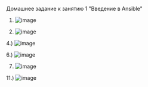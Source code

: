 Домашнее задание к занятию 1 "Введение в Ansible"

1) ![image](https://github.com/cotangence/ansible1/assets/160312212/c09b718c-a33d-47b4-900d-c744e66c4a66)

2) ![image](https://github.com/cotangence/ansible1/assets/160312212/5470896a-f996-492b-9066-85b86d54e638)

4.) ![image](https://github.com/cotangence/ansible1/assets/160312212/4d1646e8-9130-4dc7-bd58-d06205bd06d7)

6.) ![image](https://github.com/cotangence/ansible1/assets/160312212/7122a217-9b2d-4ecb-978c-3efc70839de1)

7) ![image](https://github.com/cotangence/ansible1/assets/160312212/6bb69cb2-edf7-4f5d-b36e-abb1bf4420ad)


11.) ![image](https://github.com/cotangence/ansible1/assets/160312212/c091989c-05fb-4cf7-bc5d-aa84c1751d5a)

